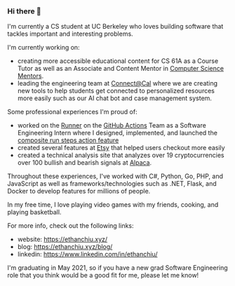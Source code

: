 ### Hi there 👋

I'm currently a CS student at UC Berkeley who loves building software that tackles important and interesting problems.

I'm currently working on:
- creating more accessible educational content for CS 61A as a Course Tutor as well as an Associate and Content Mentor in [Computer Science Mentors](https://csmentors.berkeley.edu/#/).
- leading the engineering team at [Connect@Cal](https://connected.berkeley.edu/) where we are creating new tools to help students get connected to personalized resources more easily such as our AI chat bot and case management system.

Some professional experiences I'm proud of:
- worked on the [Runner](https://github.com/actions/runner) on the [GitHub Actions](https://github.com/features/actions) Team as a Software Engineering Intern where I designed, implemented, and launched the [composite run steps action feature](https://github.blog/changelog/2020-08-07-github-actions-composite-run-steps/)
- created several features at [Etsy](https://www.etsy.com/) that helped users checkout more easily
- created a technical analysis site that analyzes over 19 cryptocurrencies over 100 bullish and bearish signals at [Alpaca](https://alpaca.markets/).

Throughout these experiences, I've worked with C#, Python, Go, PHP, and JavaScript as well as frameworks/technologies such as .NET, Flask, and Docker to develop features for millions of people. 

In my free time, I love playing video games with my friends, cooking, and playing basketball.

For more info, check out the following links:
- website: https://ethanchiu.xyz/
- blog: https://ethanchiu.xyz/blog/
- linkedin: https://www.linkedin.com/in/ethanchiu/

I'm graduating in May 2021, so if you have a new grad Software Engineering role that you think would be a good fit for me, please let me know!
